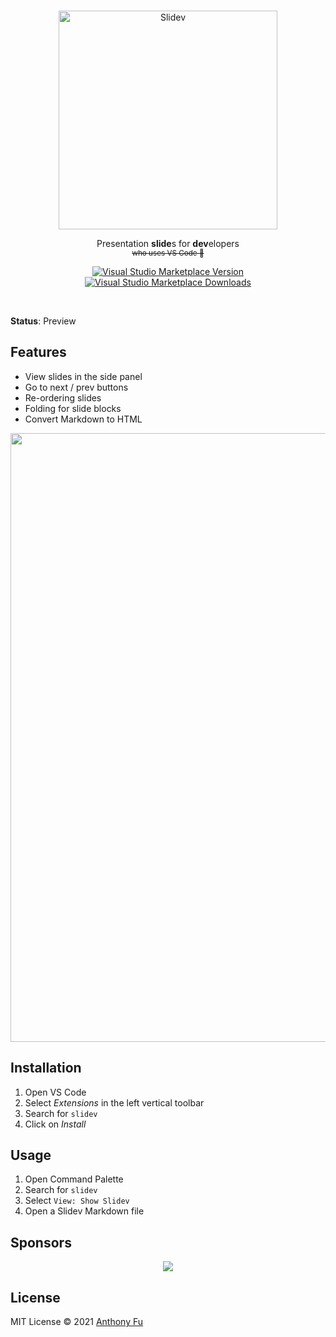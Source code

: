 <br>
<p align="center">
<a href="https://github.com/slidevjs/slidev" target="_blank">
<img src="https://github.com/slidevjs/slidev/blob/main/assets/logo-for-vscode.png?raw=true" alt="Slidev" width="350"/>
</a>
</p>

<p align="center">
Presentation <b>slide</b>s for <b>dev</b>elopers<br>
<sup><del>who uses VS Code 🤣</del></sup>
</p>


<p align="center">
<a href="https://marketplace.visualstudio.com/items?itemName=antfu.slidev" target="__blank"><img src="https://img.shields.io/visual-studio-marketplace/v/antfu.slidev.svg?color=4EC5D4&amp;label=VS%20Code%20Marketplace&logo=visual-studio-code" alt="Visual Studio Marketplace Version" /></a>
<a href="https://marketplace.visualstudio.com/items?itemName=antfu.slidev" target="__blank"><img src="https://img.shields.io/visual-studio-marketplace/d/antfu.slidev.svg?color=2B90B6" alt="Visual Studio Marketplace Downloads" /></a>
</p>

<br>

**Status**: Preview

## Features

- View slides in the side panel
- Go to next / prev buttons
- Re-ordering slides
- Folding for slide blocks
- Convert Markdown to HTML

<img width="974" src="https://user-images.githubusercontent.com/11247099/116809994-cc2caa00-ab73-11eb-879f-60585747c3c9.png">

## Installation

1. Open VS Code
2. Select _Extensions_ in the left vertical toolbar
3. Search for `slidev`
4. Click on _Install_

## Usage

1. Open Command Palette
2. Search for `slidev`
3. Select `View: Show Slidev`
4. Open a Slidev Markdown file

## Sponsors

<p align="center">
  <a href="https://antfu.me/sponsor">
    <img src='https://cdn.jsdelivr.net/gh/antfu/static/sponsors.png'/>
  </a>
</p>

## License

MIT License © 2021 [Anthony Fu](https://github.com/antfu)

